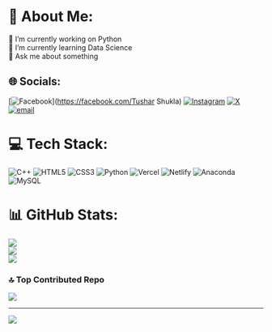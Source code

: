 # 💫 About Me:
🔭 I’m currently working on Python<br>🌱 I’m currently learning Data Science<br>💬 Ask me about something<br>


## 🌐 Socials:
[![Facebook](https://img.shields.io/badge/Facebook-%231877F2.svg?logo=Facebook&logoColor=white)](https://facebook.com/Tushar Shukla) [![Instagram](https://img.shields.io/badge/Instagram-%23E4405F.svg?logo=Instagram&logoColor=white)](https://instagram.com/tushar_rshukla) [![X](https://img.shields.io/badge/X-black.svg?logo=X&logoColor=white)](https://x.com/@TusharS24090447) [![email](https://img.shields.io/badge/Email-D14836?logo=gmail&logoColor=white)](mailto:tusharshukla880@gmail.com) 

# 💻 Tech Stack:
![C++](https://img.shields.io/badge/c++-%2300599C.svg?style=for-the-badge&logo=c%2B%2B&logoColor=white) ![HTML5](https://img.shields.io/badge/html5-%23E34F26.svg?style=for-the-badge&logo=html5&logoColor=white) ![CSS3](https://img.shields.io/badge/css3-%231572B6.svg?style=for-the-badge&logo=css3&logoColor=white) ![Python](https://img.shields.io/badge/python-3670A0?style=for-the-badge&logo=python&logoColor=ffdd54) ![Vercel](https://img.shields.io/badge/vercel-%23000000.svg?style=for-the-badge&logo=vercel&logoColor=white) ![Netlify](https://img.shields.io/badge/netlify-%23000000.svg?style=for-the-badge&logo=netlify&logoColor=#00C7B7) ![Anaconda](https://img.shields.io/badge/Anaconda-%2344A833.svg?style=for-the-badge&logo=anaconda&logoColor=white) ![MySQL](https://img.shields.io/badge/mysql-4479A1.svg?style=for-the-badge&logo=mysql&logoColor=white)
# 📊 GitHub Stats:
![](https://github-readme-stats.vercel.app/api?username=tusharshukla34&theme=default_repocard&hide_border=false&include_all_commits=false&count_private=false)<br/>
![](https://nirzak-streak-stats.vercel.app/?user=tusharshukla34&theme=default_repocard&hide_border=false)<br/>
![](https://github-readme-stats.vercel.app/api/top-langs/?username=tusharshukla34&theme=default_repocard&hide_border=false&include_all_commits=false&count_private=false&layout=compact)

### 🔝 Top Contributed Repo
![](https://github-contributor-stats.vercel.app/api?username=tusharshukla34&limit=5&theme=default&combine_all_yearly_contributions=true)

---
[![](https://visitcount.itsvg.in/api?id=tusharshukla34&icon=0&color=0)](https://visitcount.itsvg.in)

<!-- Proudly created with GPRM ( https://gprm.itsvg.in ) -->
